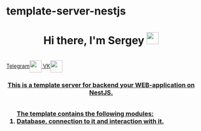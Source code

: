 # template-server-nestjs


<h1 align="center">Hi there, I'm Sergey</a>
  <img src="https://github.com/blackcater/blackcater/raw/main/images/Hi.gif" height="32"/></h1>
<br>
<a align='center' href="https://t.me/djsbortsov" target="_blank">Telegram<img align='center' src="https://cdn-icons-png.flaticon.com/512/5968/5968804.png" height="32"/>
<a class="margin-icon" align='center' margin-left=10px href="https://vk.com/djsbortsov" target="_blank">VK<img align='center' src="https://cdn-icons-png.flaticon.com/512/5968/5968835.png" height="32"/>
<h3 align="center">This is a template server for backend your WEB-application on NestJS.
<br>
<br>
  
<ol align='left'> The template contains the following modules: 
  <li>Database, connection to it and interaction with it.</li>
</ol>
